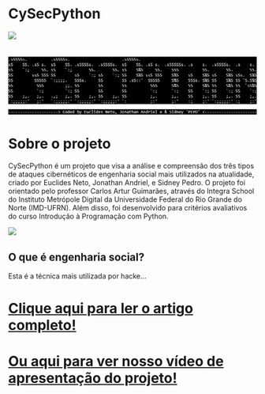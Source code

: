 # **CySecPython**
<img src="https://github.com/sidneypepo/cysecpython/blob/master/files/intro.gif" width="650" align="right"/>
</br>
</br>
</br>
<img src="https://github.com/sidneypepo/cysecpython/blob/master/files/logo.png"/>

# **Sobre o projeto**

CySecPython é um projeto que visa a análise e compreensão dos três tipos de ataques cibernéticos de engenharia social mais utilizados na atualidade, criado por Euclides Neto, Jonathan Andriel, e Sidney Pedro. O projeto foi orientado pelo professor Carlos Artur Guimarães, através do Integra School do Instituto Metrópole Digital da Universidade Federal do Rio Grande do Norte (IMD-UFRN). Além disso, foi desenvolvido para critérios avaliativos do curso Introdução à Programação com Python. 

<img src="https://hongkong.imd.ufrn.br/filemanagerportal/source/2020/Integra_School.png" width="600"/>

## O que é engenharia social?
Esta é a técnica mais utilizada por hacke...

# [Clique aqui para ler o artigo completo!](https://colab.research.google.com/drive/1LC_vtQShFpThjNMEe8cjiEXjM5uKssR7?usp=sharing)
# [Ou aqui para ver nosso vídeo de apresentação do projeto!]()
